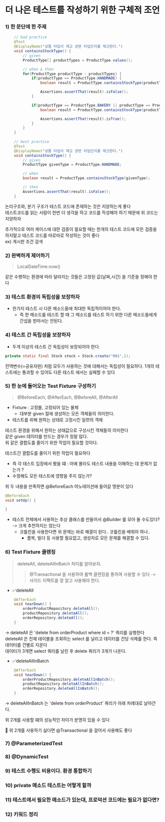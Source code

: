 # 더 나은 테스트를 작성하기 위한 구체적 조언
### 1) 한 문단에 한 주제 
```java
    // bad practice
	@Test
	@DisplayName("상품 타입이 재고 관련 타입인지를 체크한다.")
	void containsStockType() {
	    // given
		ProductType[] productTypes = ProductType.values();

		// when & then
		for(ProductType productType : productTypes) {
			if(productType == ProductType.HANDMADE) {
				boolean result = ProductType.containsStockType(productType);

				Assertions.assertThat(result).isFalse();
			}

			if(productType == ProductType.BAKERY || productType == ProductType.BOTTLE) {
				boolean result = ProductType.containsStockType(productType);

				Assertions.assertThat(result).isTrue();
			}
		}
	}
	
	// best practice
	@Test
	@DisplayName("상품 타입이 재고 관련 타입인지를 체크한다.")
	void containsStockType() {
		// given
		ProductType givenType = ProductType.HANDMADE;

		// when
		boolean result = ProductType.containsStockType(givenType);

		// then
		Assertions.assertThat(result).isFalse();
	}
```

논리구조와, 분기 구조가 테스트 코드에 존재하는 것은 지양하는게 좋다 <br>
테스트코드를 읽는 사람이 한번 더 생각을 하고 코드를 작성해야 하기 때문에 위 코드는 지양하자<br>

추가적으로 여러 케이스에 대한 검증이 필요할 때는 한개의 테스트 코드에 모든 검증을 하지말고 테스트 코드를 따로따로 작성하는 것이 좋다 <br>
ex) 게시판 조건 검색

### 2) 완벽하게 제어하기
> LocalDateTime.now() 

같은 수행하는 환경에 따라 달라지는 것들은 고정된 값(날짜,시간) 을 기준을 정해야 한다 

### 3) 테스트 환경의 독립성을 보장하자
- 한가지 테스트 시 다른 메소드들에 최대한 독립적이어야 한다.
  - 즉 한 메소드를 테스트 할 때 그 메소드를 테스트 하기 위한 다른 메소드들에게 간섭을 받아서는 안된다.

### 4) 테스트 간 독립성을 보장하자
- 두개 이상의 테스트 간 독립성이 보장되어야 한다.

```java
private static final Stock stock = Stock.create("001",1);
```

전역변수(=공유자원) 처럼 모두가 사용하는 것에 대해서는 독립성이 필요하다. 1개의 테스트에는 통과할 수 있어도 다른 테스트 에서는 실패할 수 있다 <br> 


### 5) 한 눈에 들어오는 Test Fixture 구성하기
> @BeforeEach, @AfterEach, @BeforeAll, @AfterAll 
- Fixture : 고정물, 고정되어 있는 물체
  - 대부분 given 절에 생성하는 모든 객체들의 의미한다.
- 테스트를 위해 원하는 상태로 고정시킨 일련의 객체

테스트 환경을 위해서 원하는 상태값으로 구성시킨 객체들의 의미한다 <br>
같은 given 데이터를 만드는 경우가 정말 많다. <br>
위 같은 결합도를 줄이기 위한 작업이 필요할 것이다. <br>

테스트간 결합도를 줄이기 위한 작업이 필요하다 <br>
- 즉 각 테스트 입장에서 봤을 떄 : 아예 몰라도 테스트 내용을 이해하는 데 문제가 없는가 ? <br>
- 수정해도 모든 테스트에 영향을 주지 않는가? 

위 두 내용을 만족하면 @BeforeEach 어노테이션에 들어갈 명분이 있다
```java
@BeforeEach
void setUp() {
	
}
```

- 테스트 전체에서 사용하는 추상 클래스를 만들어서 @Builder 를 모아 둘 수도있다? -> 크게 추천하지는 않는다  <br>
  - 코틀린을 사용한다면 위 문제는 바로 해결이 된다.. 코틀린을 배워야 하나..
    - 롬복, 빌더 등 사용할 필요없고, 생성자로 모든 문제를 해결할 수 있다.

### 6) Test Fixture 클렌징
> deleteAll,  deleteAllInBatch 차이를 알아보자.
> > @Transactional 을 사용하여 롤백 클렌징을 통하여 사용할 수 있다 -> 사이드 이펙트를 잘 알고 사용해야 한다.

- ✅deleteAll
```java
	@AfterEach
	void tearDown() {
		orderProductRepository.deleteAll();
		productRepository.deleteAll();
		orderRepository.deleteAll();
	}
```

-> deleteAll 은 'delete from orderProduct where id = ?' 쿼리를 실행한다 <br>
deleteAll 은 전체 테이블을 조회하는 select 를 날리고 데이터를 건당 삭제를 한다. 즉 데이터를 건별로 지운다 <br>
데이터가 3개면 select 쿼리를 날린 후 delete 쿼리가 3개가 나온다. <br>

- ✅deleteAllInBatch
```java
	@AfterEach
	void tearDown() {
		orderProductRepository.deleteAllInBatch();
		productRepository.deleteAllInBatch();
		orderRepository.deleteAllInBatch();
	}
```

-> deleteAllInBatch 는  'delete from orderProduct' 쿼리가 아래 차례대로 날아간다. <br>

위 2개를 사용할 떄의 성능적인 차이가 분명히 있을 수 있다 <br>

📌 위 2개를 사용하기 싫다면 @Transactional 을 걸어서 사용해도 좋다 <br>


### 7) @ParameterizedTest






### 8) @DynamicTest






### 9) 테스트 수행도 비용이다. 환경 통합하기






### 10) private 메소드 테스트는 어떻게 할까






### 11) 테스트에서 필요한 메소드가 있는대, 프로덕션 코드에는 필요가 없다면?






### 12) 키워드 정리